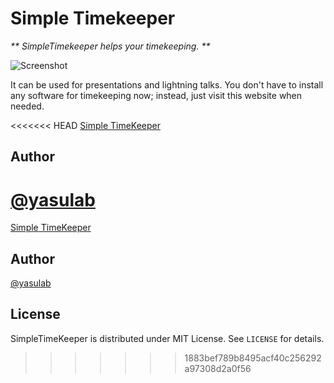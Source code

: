 Simple Timekeeper
=================

_** SimpleTimekeeper helps your timekeeping. **_

![Screenshot](http://dl.dropbox.com/u/2819285/simpletimekeeper-ss.jpg)

It can be used for presentations and lightning talks.
You don't have to install any software for timekeeping now;
instead, just visit this website when needed.

<<<<<<< HEAD
[Simple TimeKeeper](http://timekeeper.fluxflex.com/)

Author
------
[@yasulab](http://twitter.com/)
=======
[Simple TimeKeeper](http://simpletimekeeper.com/)

Author
------
[@yasulab](http://twitter.com/yasulab)

License
-------
SimpleTimeKeeper is distributed under MIT License. See `LICENSE` for details.

>>>>>>> 1883bef789b8495acf40c256292a97308d2a0f56
